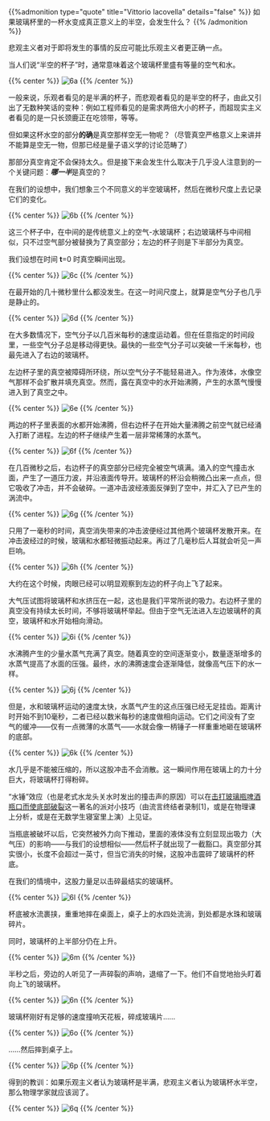 
{{%admonition type="quote" title="Vittorio Iacovella" details="false" %}}
如果玻璃杯里的一杯水变成真正意义上的半空，会发生什么？
{{% /admonition %}}

悲观主义者对于即将发生的事情的反应可能比乐观主义者更正确一点。

当人们说“半空的杯子”时，通常意味着这个玻璃杯里盛有等量的空气和水。

{{% center %}}
![6a](https://pic.imgdb.cn/item/63bd3f8ebe43e0d30ebe20a0.jpg "横看成岭侧成峰，远近高低各不同")
{{% /center %}}


一般来说，乐观者看见的是半满的杯子，而悲观者看见的是半空的杯子，由此又引出了无数种笑话的变种：例如工程师看见的是需求两倍大小的杯子，而超现实主义者看见的是一只长颈鹿正在吃领带，等等。

但如果这杯水空的部分**的确**是真空那样空无一物呢？（尽管真空严格意义上来讲并不能算是空无一物，但那已经是量子语义学的讨论范畴了）

那部分真空肯定不会保持太久。但是接下来会发生什么取决于几乎没人注意到的一个关键问题：***哪一半***是真空的？

在我们的设想中，我们想象三个不同意义的半空玻璃杯，然后在微秒尺度上去记录它们的变化。

{{% center %}}
![6b](https://pic.imgdb.cn/item/63bd3f8ebe43e0d30ebe20c5.jpg "桌上不同的三杯水")
{{% /center %}}


这三个杯子中，在中间的是传统意义上的空气-水玻璃杯；右边玻璃杯与中间相似，只不过空气部分被替换为了真空部分；左边的杯子则是下半部分为真空。

我们设想在时间 **t**=0 时真空瞬间出现。

{{% center %}}
![6c](https://pic.imgdb.cn/item/63bd3f8ebe43e0d30ebe20ce.jpg "t=0")
{{% /center %}}


在最开始的几十微秒里什么都没发生。在这一时间尺度上，就算是空气分子也几乎是静止的。

{{% center %}}
![6d](https://pic.imgdb.cn/item/63bd41f4be43e0d30ec25055.jpg "t=50us")
{{% /center %}}


在大多数情况下，空气分子以几百米每秒的速度运动着。但在任意指定的时间段里，一些空气分子总是移动得更快。最快的一些空气分子可以突破一千米每秒，也最先进入了右边的玻璃杯。

左边杯子里的真空被障碍所环绕，所以空气分子不能轻易进入。作为液体，水像空气那样不会扩散并填充真空。然而，露在真空中的水开始沸腾，产生的水蒸气慢慢进入到了真空之中。

{{% center %}}
![6e](https://pic.imgdb.cn/item/63bd41f4be43e0d30ec25060.jpg "t=150us")
{{% /center %}}


两边的杯子里表面的水都开始沸腾，但右边杯子在开始大量沸腾之前空气就已经涌入打断了进程。左边的杯子继续产生着一层非常稀薄的水蒸气。

{{% center %}}
![6f](https://pic.imgdb.cn/item/63bd41f4be43e0d30ec25072.jpg "t=400us")
{{% /center %}}


在几百微秒之后，右边杯子的真空部分已经完全被空气填满。涌入的空气撞击水面，产生了一道压力波，并沿液面传导开。玻璃杯的杯沿会稍微凸出来一点点，但它吸收了冲击，并不会破碎。一道冲击波经液面反弹到了空中，并汇入了已产生的涡流中。

{{% center %}}
![6g](https://pic.imgdb.cn/item/63bd41f4be43e0d30ec25082.jpg "t=1ms")
{{% /center %}}


只用了一毫秒的时间，真空消失带来的冲击波便经过其他两个玻璃杯发散开来。在冲击波经过的时候，玻璃和水都轻微振动起来。再过了几毫秒后人耳就会听见一声巨响。

{{% center %}}
![6h](https://pic.imgdb.cn/item/63bd41f4be43e0d30ec2508e.jpg "t=2ms")
{{% /center %}}


大约在这个时候，肉眼已经可以明显观察到左边的杯子向上飞了起来。

大气压试图将玻璃杯和水挤压在一起，这也是我们平常所说的吸力。右边杯子里的真空没有持续太长时间，不够将玻璃杯举起。但由于空气无法进入左边玻璃杯的真空，玻璃杯和水开始相向滑动。

{{% center %}}
![6i](https://pic.imgdb.cn/item/63bd42d6be43e0d30ec3a24c.jpg "t=5ms")
{{% /center %}}


水沸腾产生的少量水蒸气充满了真空。随着真空的空间逐渐变小，数量逐渐增多的水蒸气提高了水面的压强。最终，水的沸腾速度会逐渐降低，就像高气压下的水一样。

{{% center %}}
![6j](https://pic.imgdb.cn/item/63bd42d6be43e0d30ec3a259.jpg "t=8ms")
{{% /center %}}

但是，水和玻璃杯运动的速度太快，水蒸气产生的这点压强已经无足挂齿。距离计时开始不到10毫秒，二者已经以数米每秒的速度做相向运动。它们之间没有了空气的缓冲——仅有一点微薄的水蒸气——水就会像一柄锤子一样重重地砸在玻璃杯的底部。

{{% center %}}
![6k](https://pic.imgdb.cn/item/63bd42d6be43e0d30ec3a262.jpg "t=10ms")
{{% /center %}}

水几乎是不能被压缩的，所以这股冲击不会消散。这一瞬间作用在玻璃上的力十分巨大，将玻璃杯打得粉碎。

“水锤”效应（也是老式水龙头关水时发出的撞击声的原因）可以在[击打玻璃瓶啤酒瓶口而使底部破裂](http://www.youtube.com/watch?v=77gWkl0ZUC8)这一著名的派对小技巧（由流言终结者录制[1]，或是在物理课上分析，或是在无数学生寝室里上演）上见证。

当瓶底被破坏以后，它突然被外力向下推动，里面的液体没有立刻显现出吸力（大气压）的影响——与我们的设想相似——然后杯子就出现了一截豁口。真空部分其实很小，长度不会超过一英寸，但当它消失的时候，这股冲击震碎了玻璃杯的杯底。

在我们的情境中，这股力量足以击碎最结实的玻璃杯。

{{% center %}}
![6l](https://pic.imgdb.cn/item/63bd42d6be43e0d30ec3a26d.jpg "t=20s")
{{% /center %}}

杯底被水流裹挟，重重地摔在桌面上，桌子上的水四处流淌，到处都是水珠和玻璃碎片。

同时，玻璃杯的上半部分仍在上升。

{{% center %}}
![6m](https://pic.imgdb.cn/item/63bd42d6be43e0d30ec3a280.jpg "t=500ms")
{{% /center %}}

半秒之后，旁边的人听见了一声碎裂的声响，退缩了一下。他们不自觉地抬头盯着向上飞的玻璃杯。

{{% center %}}
![6n](https://pic.imgdb.cn/item/63bd481abe43e0d30ecff6a9.jpg "t=1s")
{{% /center %}}

玻璃杯刚好有足够的速度撞响天花板，碎成玻璃片……

{{% center %}}
![6o](https://pic.imgdb.cn/item/63bd481abe43e0d30ecff6bd.jpg "t=1.5s")
{{% /center %}}

……然后摔到桌子上。

{{% center %}}
![6p](https://pic.imgdb.cn/item/63bd481abe43e0d30ecff6ca.jpg "t=10s")
{{% /center %}}

得到的教训：如果乐观主义者认为玻璃杯是半满，悲观主义者认为玻璃杯水半空，那么物理学家就应该润了。

{{% center %}}
![6q](https://pic.imgdb.cn/item/63bd481abe43e0d30ecff6db.jpg "乐观主义者倒水喝~")
{{% /center %}}


[^1]:《流言终结者》（Mythbusters）是一个美国的科普电视节目，在探索频道播出。由特效专家亚当·萨维奇和杰米·海纳曼主持，他们利用自身的专业和技巧，针对各种广为流传的谣言和都会传奇进行实验，节目由罗伯特·李担任旁白，主要在旧金山湾区录影，于澳大利亚新南威尔士州阿尔塔蒙剪辑。——译者注
